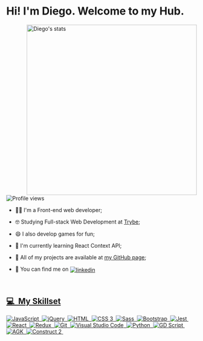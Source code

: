 <h1 align="left">Hi! I'm Diego. Welcome to my Hub.</h1>
<img align="right" width="450em" src="https://metrics.lecoq.io/mudows?template=terminal&base.metadata=0&languages=1&introduction=1&base.indepth=false&base.hireable=false&languages.limit=8&languages.threshold=0%25&languages.other=false&languages.colors=github&languages.sections=most-used&languages.indepth=false&languages.analysis.timeout=15&languages.categories=markup%2C%20programming&languages.recent.categories=markup%2C%20programming&languages.recent.load=300&languages.recent.days=14&introduction.title=true&config.timezone=America%2FSao_Paulo" alt="Diego's stats"/>
<p align="left"> <img src="https://komarev.com/ghpvc/?username=Mudows&color=blueviolet&style=flat-square" alt="Profile views" /></p>

<!-- https://github-readme-stats.vercel.app/api?username=Mudows&show_icons=true&count_private=true&theme=radical&custom_title=My GitHub Stats -->

- 👨‍💻 I'm a Front-end web developer;

- 🤓 Studying Full-stack Web Development at [Trybe](https://www.betrybe.com/);

- 😄 I also develop games for fun;

- 🌱 I'm currently learning React Context API;

- 🤖 All of my projects are available at [my GitHub page](https://mudows.github.io/);

- 🔎 You can find me on <a href="https://www.linkedin.com/in/diego-moraes-cezar-2b1b8076/" target="_blank"><img align="center" src="https://img.shields.io/badge/-LinkedIn-0A66C2?style=for-the-badge&logo=Linkedin&logoColor=white" alt="linkedin"/>

<br>

## 💻 &nbsp;My Skillset
<!-- <img align="right" src="https://github-readme-stats.vercel.app/api/top-langs/?username=Mudows&theme=radical&layout=compact" alt="Diego's most used languages"/> -->

![JavaScript](https://img.shields.io/badge/javascript-%23323330.svg?style=for-the-badge&logo=javascript&logoColor=%23F7DF1E)&nbsp;
![jQuery](https://img.shields.io/badge/-jQuery-0769AD?style=for-the-badge&logo=jquery&logoColor=white)&nbsp;
![HTML](https://img.shields.io/badge/html5-%23E34F26.svg?style=for-the-badge&logo=html5&logoColor=white)&nbsp;
![CSS 3](https://img.shields.io/badge/-CSS-1572B6?style=for-the-badge&logo=CSS3&logoColor=white)&nbsp;
![Sass](https://img.shields.io/badge/-Sass-CC6699?style=for-the-badge&logo=sass&logoColor=white)&nbsp;
![Bootstrap](https://img.shields.io/badge/bootstrap-%23563D7C.svg?style=for-the-badge&logo=bootstrap&logoColor=white)&nbsp;
![Jest](https://img.shields.io/badge/-Jest-C21325?style=for-the-badge&logo=jest&logoColor=white)&nbsp;
![React](https://img.shields.io/badge/react-%2320232a.svg?style=for-the-badge&logo=react&logoColor=%2361DAFB)&nbsp;
![Redux](https://img.shields.io/badge/-Redux-764ABC?style=for-the-badge&logo=redux&logoColor=white)&nbsp;
![Git](https://img.shields.io/badge/Git-F05032.svg?style=for-the-badge&logo=git&logoColor=white)&nbsp;
![Visual Studio Code](https://img.shields.io/badge/-Visual%20Studio%20Code-007ACC?style=for-the-badge&logo=visual-studio-code&logoColor=white)&nbsp;
![Python](https://img.shields.io/badge/python-3670A0?style=for-the-badge&logo=python&logoColor=ffdd54)&nbsp;
![GD Script](https://img.shields.io/badge/-GD%20Script-478CBF?style=for-the-badge&logo=godot-engine&logoColor=white)&nbsp;
![AGK](https://img.shields.io/badge/-AGK%20Classic-800000?style=for-the-badge&logo=agk&logoColor=white)&nbsp;
![Construct 2](https://img.shields.io/badge/-Construct%202-DCDCDC?style=for-the-badge&logo=construct&logoColor=white)&nbsp;
<!-- <br><br><br>
<img align="right" src="https://github-readme-stats.vercel.app/api/wakatime/?username=Mudows&theme=radical" alt="Wakatime"/>
<br><br><br><br><br><br><br><br><br><br><br> -->

